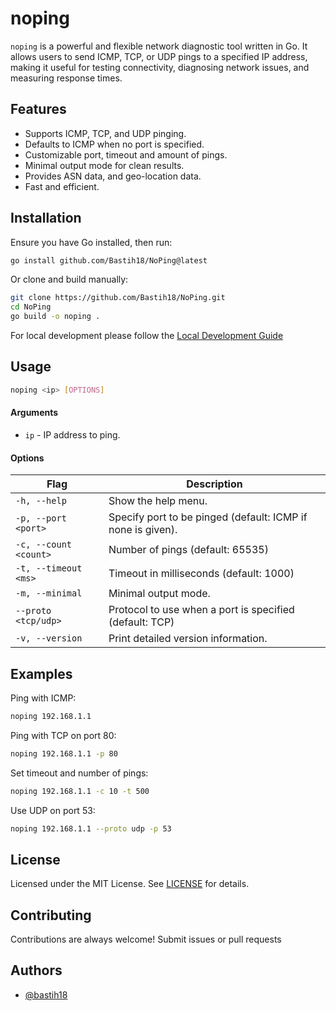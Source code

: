 
# noping

`noping`  is a powerful and flexible network diagnostic tool written in Go. It allows users to send ICMP, TCP, or UDP pings to a specified IP address, making it useful for testing connectivity, diagnosing network issues, and measuring response times.

## Features

- Supports ICMP, TCP, and UDP pinging.
- Defaults to ICMP when no port is specified.
- Customizable port, timeout and amount of pings.
- Minimal output mode for clean results.
- Provides ASN data, and geo-location data.
- Fast and efficient.


## Installation

Ensure you have Go installed, then run:
```bash
go install github.com/Bastih18/NoPing@latest
```
Or clone and build manually:
```bash
git clone https://github.com/Bastih18/NoPing.git
cd NoPing
go build -o noping .
```
For local development please follow the [Local Development Guide](https://github.com/Bastih18/NoPing/blob/main/SETUP_LOCAL_DEV.md)
## Usage

```bash
noping <ip> [OPTIONS]
```

#### Arguments
- `ip` - IP address to ping.

#### Options
| Flag | Description |
| - | - |
| `-h, --help` | Show the help menu. |
| `-p, --port <port>` | Specify port to be pinged (default: ICMP if none is given). |
| `-c, --count <count>` | Number of pings (default: 65535) |
| `-t, --timeout <ms>` | Timeout in milliseconds (default: 1000) |
| `-m, --minimal` | Minimal output mode. |
| `--proto <tcp/udp>` | Protocol to use when a port is specified (default: TCP) |
| `-v, --version` | Print detailed version information.

## Examples

Ping with ICMP:
```bash
noping 192.168.1.1
```

Ping with TCP on port 80:
```bash
noping 192.168.1.1 -p 80
```

Set timeout and number of pings:
```bash
noping 192.168.1.1 -c 10 -t 500
```

Use UDP on port 53:
```bash
noping 192.168.1.1 --proto udp -p 53
```

## License

Licensed under the MIT License. See [LICENSE](https://github.com/Bastih18/NoPing/blob/main/LICENSE) for details.
## Contributing

Contributions are always welcome! Submit issues or pull requests

## Authors

- [@bastih18](https://github.com/bastih18)

